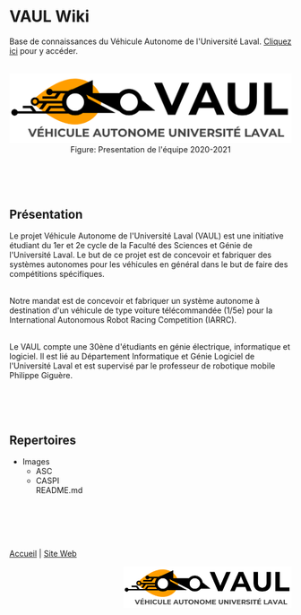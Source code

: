 # VAUL Wiki
Base de connaissances du Véhicule Autonome de l'Université Laval. [Cliquez ici](https://github.com/vaul-ulaval/vaul-wiki/wiki) pour y accéder.
<br/>
<br/>

<p align="center">
  <img src="https://github.com/vaul-ulaval/vaul-wiki/blob/main/Images/Footer/VAUL_Logo_Cropped.png" />
  Figure: Presentation de l'équipe 2020-2021
</p><br/>
<br/>
<br/>


## Présentation

Le projet Véhicule Autonome de l'Université Laval (VAUL) est une initiative étudiant du 1er et 2e cycle de la Faculté des Sciences et Génie de l'Université Laval. Le but de ce projet est de concevoir et fabriquer des systèmes autonomes pour les véhicules en général dans le but de faire des compétitions spécifiques.<br/><br/>

Notre mandat est de concevoir et fabriquer un système autonome à destination d'un véhicule de type voiture télécommandée (1/5e) pour la International Autonomous Robot Racing Competition (IARRC).<br/><br/>

Le VAUL compte une 30ène d'étudiants en génie électrique, informatique et logiciel. Il est lié au Département Informatique et Génie Logiciel de l'Université Laval et est supervisé par le professeur de robotique mobile Philippe Giguère.<br/><br/>

<br/>
<br/>


## Repertoires

- Images<br/>
  - ASC<br/>
  - CASPI<br/>
README.md<br/>
<br/>
<br/>
<br/>
<br/>


[Accueil](Home) | [Site Web](https://vehiculeautonome-ul.com/) 

<img style="float: right;" src="https://github.com/vaul-ulaval/vaul-wiki/blob/main/Images/Footer/VAUL_Logo_Cropped.png" width=300px />
<br/>
<br/>
